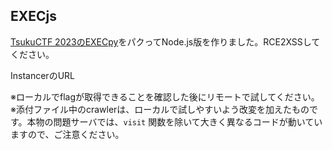 ## EXECjs

[TsukuCTF 2023のEXECpy](https://github.com/satoki/tsukuctf_2023_satoki_writeups/tree/c4e07286dfc0e74d923f37666aa03882d7338735/web/EXECpy)をパクってNode.js版を作りました。RCE2XSSしてください。

InstancerのURL

※ローカルでflagが取得できることを確認した後にリモートで試してください。  
※添付ファイル中のcrawlerは、ローカルで試しやすいよう改変を加えたものです。本物の問題サーバでは、`visit` 関数を除いて大きく異なるコードが動いていますので、ご注意ください。